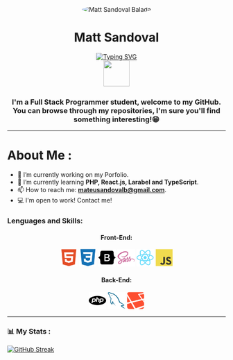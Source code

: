 <div id="header" align="center">
    <img src="https://media.licdn.com/dms/image/C4D03AQFY8jsEsibpsA/profile-displayphoto-shrink_200_200/0/1663050269654?e=1678924800&v=beta&t=SryvjaO1m508uJ9cW9munv8dvIN-SEQCPYMvFFkwCrI" alt="Matt Sandoval Balada"  style="border-radius:50%">
        <h1 align="center" >Matt Sandoval</h1>
    <div align="center">
        <a href="https://git.io/typing-svg"><img src="https://readme-typing-svg.herokuapp.com?font=Fira+Code&pause=1000&color=F79595&width=435&lines=console.log('Hello+World+my+name+is+Matt%22);Full+Stack+Developer+based+in+Barcelona;Always+learning+new+things;Check+out+my+Linkedin+Profile" alt="Typing SVG" /></a>       
    </div>
        <div>
           <img src="[https://github.com/devicons/devicon/blob/master/icons/html5/html5-plain.svg](https://github.com/devicons/devicon/blob/master/icons/linkedin/linkedin-original.svg)" href="www.linkedin.com/in/mateu-sandoval-balada" width="60" height="60">   
    </div>
        <h3 align="center">I'm a Full Stack Programmer student, welcome to my GitHub. You can browse through my repositories, I'm sure you'll find something interesting!😁</h3>
</div>

---

# About Me :
- 🔭 I’m currently working on my Porfolio.
- 🌱 I’m currently learning **PHP, React.js, Larabel and TypeScript**.
- 📫 How to reach me: **mateusandovalb@gmail.com**.
- 💻 I'm open to work! Contact me! 

<div>
    <h3>Lenguages and Skills:</h3>
        <div align="center">
            <h4>Front-End:</h4>
            <img src="https://github.com/devicons/devicon/blob/master/icons/html5/html5-plain.svg" alt="" width="40" height="40">
            <img src="https://github.com/devicons/devicon/blob/master/icons/css3/css3-plain.svg" alt=""  width="40" height="40">
            <img src="https://github.com/devicons/devicon/blob/master/icons/bootstrap/bootstrap-plain.svg" alt=""  width="40" height="40">
            <img src="https://github.com/devicons/devicon/blob/master/icons/sass/sass-original.svg" alt=""  width="40" height="40">
            <img src="https://github.com/devicons/devicon/blob/master/icons/react/react-original.svg" alt=""  width="40" height="40">
            <img src="https://github.com/devicons/devicon/blob/master/icons/javascript/javascript-original.svg" alt=""  width="40" height="40">
            <h4>Back-End:</h4>
            <img src="https://github.com/devicons/devicon/blob/master/icons/php/php-plain.svg" alt=""  width="40" height="40">
            <img src="https://github.com/devicons/devicon/blob/master/icons/mysql/mysql-plain.svg" alt=""  width="40" height="40">
            <img src="https://github.com/devicons/devicon/blob/master/icons/laravel/laravel-plain.svg" alt=""  width="40" height="40">
        </div>
</div>

---

### 📊 My Stats :

[![GitHub Streak](http://github-readme-streak-stats.herokuapp.com?user=mattsandovalb&theme=dark&hide_border=true)](https://git.io/streak-stats)

